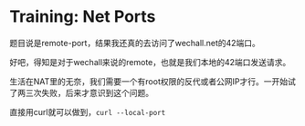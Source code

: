 # Training: Net Ports

题目说是remote-port，结果我还真的去访问了wechall.net的42端口。

好吧，得知是对于wechall来说的remote，也就是我们本地的42端口发送请求。

生活在NAT里的无奈，我们需要一个有root权限的反代或者公网IP才行。一开始试了两三次失败，后来才意识到这个问题。

直接用curl就可以做到，`curl --local-port`
